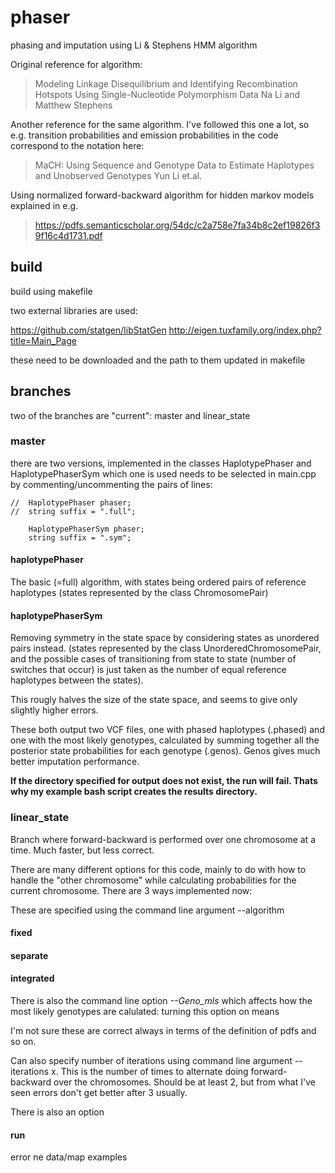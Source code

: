 # phaser

phasing and imputation using Li & Stephens HMM algorithm 

Original reference for algorithm:
>Modeling Linkage Disequilibrium and Identifying Recombination Hotspots Using Single-Nucleotide Polymorphism Data
Na Li and Matthew Stephens

Another reference for the same algorithm. I've followed this one a lot, so e.g. transition probabilities and emission probabilities in the code correspond to the notation here:
>MaCH: Using Sequence and Genotype Data to Estimate Haplotypes and Unobserved Genotypes
Yun Li et.al.

Using normalized forward-backward algorithm for hidden markov models explained in e.g.
>https://pdfs.semanticscholar.org/54dc/c2a758e7fa34b8c2ef19826f39f16c4d1731.pdf


## build ##

build using makefile

two external libraries are used:

https://github.com/statgen/libStatGen
http://eigen.tuxfamily.org/index.php?title=Main_Page

these need to be downloaded and the path to them updated in makefile


## branches ##
two of the branches are "current": master and linear_state

### master ###
there are two versions, implemented in the classes HaplotypePhaser and HaplotypePhaserSym
which one is used needs to be selected in main.cpp by commenting/uncommenting the pairs of lines:

```
//	HaplotypePhaser phaser;
//	string suffix = ".full";

	HaplotypePhaserSym phaser;
	string suffix = ".sym";
```

#### haplotypePhaser ####
The basic (=full) algorithm, with states being ordered pairs of reference haplotypes
(states represented by the class ChromosomePair)


#### haplotypePhaserSym ####
Removing symmetry in the state space by considering states as unordered pairs instead. 
(states represented by the class UnorderedChromosomePair, and the possible cases of transitioning from state to state (number of switches that occur) is just taken as the number of equal reference haplotypes between the states).

This rougly halves the size of the state space, and seems to give only slightly higher errors.


These both output two VCF files, one with phased haplotypes (.phased) and one with the most likely genotypes, calculated by summing together all the posterior state probabilities for each genotype (.genos). Genos gives much better imputation performance.


**If the directory specified for output does not exist, the run will fail. Thats why my example bash script creates the results directory.**


### linear_state ###
Branch where forward-backward is performed over one chromosome at a time. Much faster, but less correct. 

There are many different options for this code, mainly to do with how to handle the "other chromosome" while calculating probabilities for the current chromosome. There are 3 ways implemented now:

These are specified using the command line argument --algorithm

#### fixed ####

#### separate ####

#### integrated ####

There is also the command line option *--Geno_mls* which affects how the most likely genotypes are calulated: turning this option on means  


I'm not sure these are correct always in terms of the definition of pdfs and so on.

Can also specify number of iterations using command line argument --iterations x.
This is the number of times to alternate doing forward-backward over the chromosomes. Should be at least 2, but from what I've seen errors don't get better after 3 usually.

There is also an option 


#### run ####
error
ne
data/map
examples

